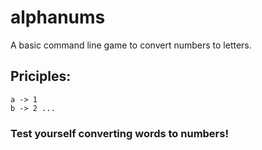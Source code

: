 # alphanums
A basic command line game to convert numbers to letters. 

## Priciples: 
    a -> 1
    b -> 2 ...

### Test yourself converting words to numbers!


